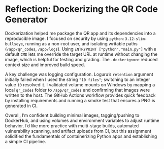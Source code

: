 # Reflection: Dockerizing the QR Code Generator

Dockerization helped me package the QR app and its dependencies into a reproducible image. I focused on security by using `python:3.12-slim-bullseye`, running as a non-root user, and isolating writable paths (`/app/qr_codes`, `/app/logs`). Using `ENTRYPOINT ["python","main.py"]` with a default `CMD` lets me override the target URL at runtime without changing the image, which is helpful for testing and grading. The `.dockerignore` reduced context size and improved build speed.

A key challenge was logging configuration. Loguru’s `retention` argument initially failed when I used the string `"10 files"`; switching to an integer value `10` resolved it. I validated volume mounts on Windows by mapping a local `qr_codes` folder to `/app/qr_codes` and confirming that images were written to the host. The GitHub Actions workflow provides quick feedback by installing requirements and running a smoke test that ensures a PNG is generated in CI.

Overall, I’m confident building minimal images, tagging/pushing to DockerHub, and using volumes and environment variables to adjust runtime behavior. I’d like more practice with multi-stage builds, automated vulnerability scanning, and artifact uploads from CI, but this assignment solidified the fundamentals of containerizing Python apps and establishing a simple CI pipeline.
